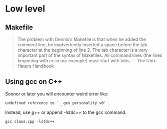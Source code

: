 # Low level

## Makefile

> The problem with Dennis’s Makefile is that when he added the comment line, he inadvertently inserted a space before the tab character at the beginning of line 2. The tab character is a very important part of the syntax of Makefiles. All command lines (the lines beginning with cc in our example) must start with tabs. -- The Unix-Haters Handbook

## Using gcc on C++

Sooner or later you will encounter weird error like:

    undefined reference to `__gxx_personality_v0'

Instead, use *g++* or append *-lstdc++* to the gcc command:

    gcc class.cpp -lstdc++

